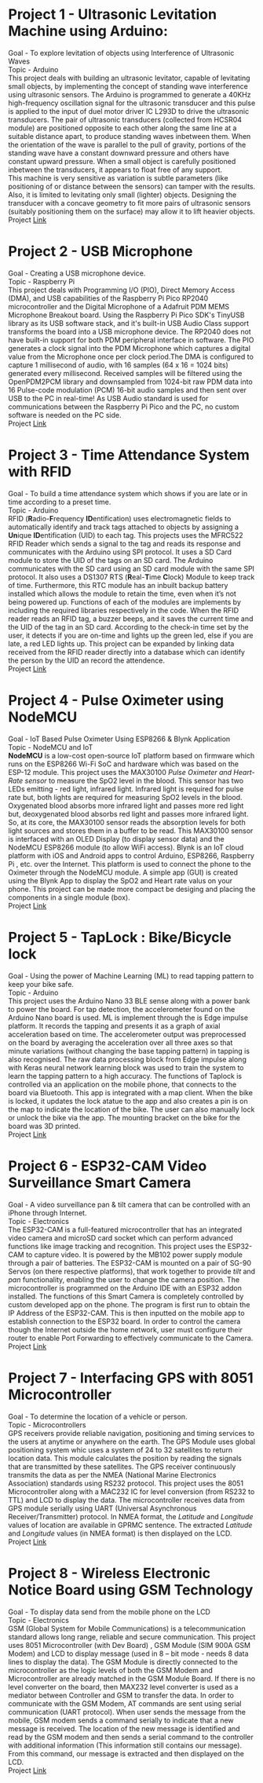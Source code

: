# Project 1 - Ultrasonic Levitation Machine using Arduino:
Goal - To explore levitation of objects using Interference of Ultrasonic Waves\
Topic - Arduino\
This project deals with building an ultrasonic levitator, capable of levitating small objects, by implementing the concept of standing wave interference using ultrasonic sensors. 
The Arduino is programmed to generate a 40KHz high-frequency oscillation signal for the ultrasonic transducer and this pulse is applied to the input of duel motor driver IC L293D to drive the ultrasonic transducers. 
The pair of ultrasonic transducers (collected from HCSR04 module) are positioned opposite to each other along the same line at a suitable distance apart, to produce standing waves inbetween them. 
When the orientation of the wave is parallel to the pull of gravity, portions of the standing wave have a constant downward pressure and others have constant upward pressure. 
When a small object is carefully positioned inbetween the transducers, it appears to float free of any support.\
This machine is very sensitive as variation is subtle parameters (like positioning of or distance between the sensors) can tamper with the results. Also, it is limited to levitating only small (lighter) objects. 
Designing the transducer with a concave geometry to fit more pairs of ultrasonic sensors (suitably positioning them on the surface) may allow it to lift heavier objects.\
Project [Link](https://www.hackster.io/e_s_c/ultrasonic-levitation-machine-using-arduino-9e3989)

# Project 2 - USB Microphone
Goal -  Creating a USB microphone device.\
Topic - Raspberry Pi\
This project deals with Programming I/O (PIO), Direct Memory Access (DMA), and USB capabilities of the Raspberry Pi Pico RP2040 microcontroller and the Digital Microphone of a  Adafruit PDM MEMS Microphone Breakout board.
Using the Raspberry Pi Pico SDK's TinyUSB library as its USB software stack, and it's built-in USB Audio Class support transforms the board into a USB microphone device.
The RP2040 does not have built-in support for both PDM peripheral interface in software.
The PIO generates a clock signal into the PDM Microphone which captures a digital value from the Microphone once per clock period.The DMA is configured to capture 1 millisecond of audio, with 16 samples (64 x 16 = 1024 bits) generated every millisecond. Received samples will be filtered using the OpenPDM2PCM library and downsampled from 1024-bit raw PDM data into 16 Pulse-code modulation (PCM) 16-bit audio samples and then sent over USB to the PC in real-time!
As USB Audio standard is used for communications between the Raspberry Pi Pico and the PC, no custom software is needed on the PC side.\
Project [Link](https://www.hackster.io/sandeep-mistry/create-a-usb-microphone-with-the-raspberry-pi-pico-cc9bd5)

# Project 3 - Time Attendance System with RFID
Goal - To build a time attendance system which shows if you are late or in time according to a preset time.\
Topic - Arduino\
RFID (**R**adio-**F**requency **ID**entification) uses electromagnetic fields to automatically identify and track tags attached to objects by assigning a **Un**ique **ID**entification (UID) to each tag. 
This projects uses the MFRC522 RFID Reader which sends a signal to the tag and reads its response and communicates with the Arduino using SPI protocol. It uses a SD Card module to store the UID of the tags on an SD card. The Arduino communicates with the SD card using an SD card module with the same SPI protocol. 
It also uses a DS1307 RTS (**R**eal-**T**ime **C**lock) Module to keep track of time. Furthermore, this RTC module has an inbuilt backup battery installed which allows the module to retain the time, even when it’s not being powered up. 
Functions of each of the modules are implements by including the required libraries respectively in the code. 
When the RFID reader reads an RFID tag, a buzzer beeps, and it saves the current time and the UID of the tag in an SD card. 
According to the check-in time set by the user, it detects if you are on-time and lights up the green led, else if you are late, a red LED lights up. 
This project can be expanded by linking data received from the RFID reader directly into a database which can identify the person by the UID an record the attendence.\
Project [Link](https://randomnerdtutorials.com/arduino-time-attendance-system-with-rfid/)

# Project 4 - Pulse Oximeter using NodeMCU
Goal - IoT Based Pulse Oximeter Using ESP8266 & Blynk Application\
Topic - NodeMCU and IoT\
**NodeMCU** is a low-cost open-source IoT platform based on firmware which runs on the ESP8266 Wi-Fi SoC and hardware which was based on the ESP-12 module. 
This project uses the MAX30100 *Pulse Oximeter and Heart-Rate sensor* to measure the SpO2 level in the blood. This sensor has two LEDs emitting - red light, infrared light. Infrared light is required for pulse rate but, both lights are required for measuring SpO2 levels in the blood. Oxygenated blood absorbs more infrared light and passes more red light but, deoxygenated blood absorbs red light and passes more infrared light. So, at its core, the MAX30100 sensor reads the absorption levels for both light sources and stores them in a buffer to be read. 
This MAX30100 sensor is interfaced with an OLED Display (to display sensor data) and the NodeMCU ESP8266 module (to allow WiFi access). 
Blynk is an IoT cloud platform with iOS and Android apps to control Arduino, ESP8266, Raspberry Pi , etc. over the Internet. This platform is used to connect the phone to the Oximeter through the NodeMCU module. A simple app (GUI) is created using the Blynk App to display the SpO2 and Heart rate valus on your phone. 
This project can be made more compact be desiging and placing the components in a single module (box).\
Project [Link](https://www.hackster.io/Alfa0420/esp8266-pulse-oximeter-blynk-bpm-76f4a3)

# Project 5 - TapLock : Bike/Bicycle lock
Goal - Using the power of Machine Learning (ML) to read tapping pattern to keep your bike safe.\
Topic - Arduino\
This project uses the Arduino Nano 33 BLE sense along with a power bank to power the board. For tap detection, the accelerometer found on the Arduino Nano board is used. 
ML is implement through the is Edge impulse platform. It records the tapping and presents it as a graph of axial acceleration based on time. 
The accelerometer output was preprocessed on the board by averaging the acceleration over all three axes so that minute variations (without changing the base tapping pattern) in tapping is also recognised. 
The raw data processing block from Edge impulse along with Keras neural network learning block was used to train the system to learn the tapping pattern to a high accuracy. 
The functions of Taplock is controlled via an application on the mobile phone, that connects to the board via Bluetooth. This app is integrated with a map client. 
When the bike is locked, it updates the lock atatue to the app and also creates a pin is on the map to indicate the location of the bike. 
The user can also manually lock or unlock the bike via the app. 
The mounting bracket on the bike for the board was 3D printed.\
Project [Link](https://www.hackster.io/taplock/taplock-a-bike-lock-with-machine-learning-85641c)

# Project 6 - ESP32-CAM Video Surveillance Smart Camera
Goal - A video surveillance pan & tilt camera that can be controlled with an iPhone through Internet.\
Topic - Electronics\
The ESP32-CAM is a full-featured microcontroller that has an integrated video camera and microSD card socket which can perform advanced functions like image tracking and recognition. This project uses the ESP32-CAM to capture video. 
It is powered by the MB102 power supply module through a pair of batteries. 
The ESP32-CAM is mounted on a pair of SG-90 Servos (on there respective platforms), that work together to provide *tilt* and *pan* functionality, enabling the user to change the camera position. 
The microcontroller is programmed on the Arduino IDE with an ESP32 addon installed. The functions of this Smart Camera is completely controlled by custom developed app on the phone.
The program is first run to obtain the IP Address of the ESP32-CAM. This is then inputted on the mobile app to establish connection to the ESP32 board. 
In order to control the camera though the Internet outside the home network, user must configure their router to enable Port Forwarding to effectively communicate to the Camera.\
Project [Link](https://www.instructables.com/ESP32-CAM-Video-Surveillance-Smart-Camera/)

# Project 7 - Interfacing GPS with 8051 Microcontroller
Goal - To determine the location of a vehicle or person.\
Topic - Microcontrollers\
GPS receivers provide reliable navigation, positioning and timing services to the users at anytime or anywhere on the earth. 
The GPS Module uses global positioning system whic uses a system of 24 to 32 satellites to return location data. 
This module calculates the position by reading the signals that are transmitted by these satellites. 
The GPS receiver continuously transmits the data as per the NMEA (National Marine Electronics Association) standards using RS232 protocol. 
This project uses the 8051 Microcontroller along with a MAC232 IC for level conversion (from RS232 to TTL) and LCD to display the data. 
The microcontroller receives data from GPS module serially using UART (Universal Asynchronous Receiver/Transmitter) protocol. 
In NMEA format, the *Latitude* and *Longitude* values of location are available in GPRMC sentence. 
The extracted *Latitude* and *Longitude* values (in NMEA format) is then displayed on the LCD.\
Project [Link](https://www.electronicshub.org/interfacing-gps-8051-microcontroller/)

# Project 8 - Wireless Electronic Notice Board using GSM Technology
Goal - To display data send from the mobile phone on the LCD\
Topic - Electronics\
GSM (Global System for Mobile Communications) is a telecommunication standard allows long range, reliable and secure communication. 
This project uses 8051 Microcontroller (with Dev Board) , GSM Module (SIM 900A GSM Modem) and LCD to display message (used in 8 – bit mode - needs 8 data lines to display the data). 
The GSM Module is directly connected to the microcontroller as the logic levels of both the GSM Modem and Microcontroller are already matched in the GSM Module Board. 
If there is no level converter on the board, then MAX232 level converter is used as a mediator between Controller and GSM to transfer the data. 
In order to communicate with the GSM Modem, AT commands are sent using serial communication (UART protocol). 
When user sends the message from the mobile, GSM modem sends a command serially to indicate that a new message is received. 
The location of the new message is identified and read by the GSM modem and then sends a serial command to the controller with additional information (This information still contains our message). 
From this command, our message is extracted and then displayed on the LCD.\
Project [Link](https://www.electronicshub.org/wireless-electronic-notice-board-using-gsm/)
